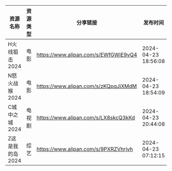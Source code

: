 | 资源名称       | 资源类型 | 分享链接                                 | 发布时间                |
| ---------- | ---- | ------------------------------------ | ------------------- |
| H火线狙击2024  | 电影   | https://www.alipan.com/s/EWfGWiE9vQ4 | 2024-04-23 18:56:08 |
| N怒火战猴2024  | 电影   | https://www.alipan.com/s/zKQpqJiXMdM | 2024-04-23 18:54:09 |
| C城中之城2024  | 电视剧  | https://www.alipan.com/s/LX8skcQ3kKd | 2024-04-23 20:44:08 |
| Z这是我的岛2024 | 综艺   | https://www.alipan.com/s/9PXRZVhrjvh | 2024-04-23 07:12:15 |
